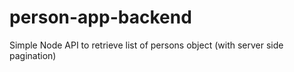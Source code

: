 # person-app-backend
Simple Node API to retrieve list of persons object (with server side pagination)
